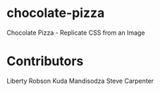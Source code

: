 # chocolate-pizza
Chocolate Pizza - Replicate CSS from an Image

# Contributors
Liberty Robson Kuda Mandisodza
Steve Carpenter
